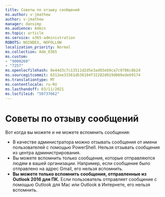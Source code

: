 ```yaml
---
title: Советы по отзыву сообщений
ms.author: v-jmathew
author: v-jmathew
manager: dansimp
ms.audience: Admin
ms.topic: article
ms.service: o365-administration
ROBOTS: NOINDEX, NOFOLLOW
localization_priority: Normal
ms.collection: Adm_O365
ms.custom:
- "9000260"
- "7257"
ms.openlocfilehash: 0e44d3c7c13511d2d5e3ad93eb9ca7c9786c8b2d
ms.sourcegitcommit: 6312ee31561db36104f32282d019d069ede69174
ms.translationtype: MT
ms.contentlocale: ru-RU
ms.lasthandoff: 03/11/2021
ms.locfileid: "50737662"
---
```

# <a name="tips-about-recalling-messages"></a>Советы по отзыву сообщений

Вот когда вы можете и не можете вспомнить сообщения:

* В качестве администратора можно отзывать сообщения от имени пользователей с помощью PowerShell. Нельзя отзывать сообщения из центра администрирования.
* Вы можете вспомнить только сообщения, которые отправляются людям в вашей организации. Например, если сообщение было отправлено на адрес Gmail, его нельзя вспомнить.
* **Вы можете только вспомнить сообщения, отправленные из Outlook 2016 для ПК.** Если пользователь отправляет сообщение с помощью Outlook для Mac или Outlook в Интернете, его нельзя вспомнить.
